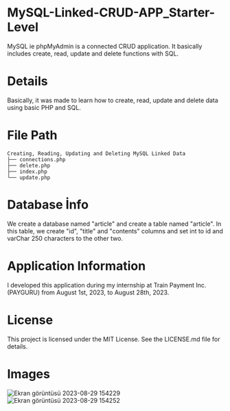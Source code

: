 # MySQL-Linked-CRUD-APP_Starter-Level
MySQL ie phpMyAdmin is a connected CRUD application. It basically includes create, read, update and delete functions with SQL.
# Details
Basically, it was made to learn how to create, read, update and delete data using basic PHP and SQL.
# File Path
```
Creating, Reading, Updating and Deleting MySQL Linked Data
├── connections.php
├── delete.php
├── index.php
└── update.php
```
# Database İnfo
We create a database named "article" and create a table named "article".
In this table, we create "id", "title" and "contents" columns and set int to id and varChar 250 characters to the other two.
# Application Information
I developed this application during my internship at Train Payment Inc. (PAYGURU) from August 1st, 2023, to August 28th, 2023.
# License
This project is licensed under the MIT License. See the LICENSE.md file for details.
# Images
![Ekran görüntüsü 2023-08-29 154229](https://github.com/omerkilic-0/MySQL-Linked-CRUD-APP_Starter-Level/assets/123635257/15361368-707a-4dbe-bca5-d22b70b0934f)
![Ekran görüntüsü 2023-08-29 154252](https://github.com/omerkilic-0/MySQL-Linked-CRUD-APP_Starter-Level/assets/123635257/3d62e389-66d0-4802-9e36-28c31597972b)
